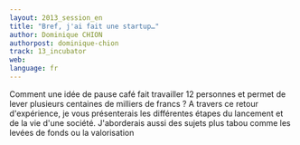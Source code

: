 ```yaml
---
layout: 2013_session_en
title: "Bref, j'ai fait une startup…"
author: Dominique CHION
authorpost: dominique-chion
track: 13_incubator
web: 
language: fr
---
```


Comment une idée de pause café fait travailler 12 personnes et permet de lever plusieurs centaines de milliers de francs ? A travers ce retour d'expérience, je vous présenterais les différentes étapes du lancement et de la vie d'une société. J'aborderais aussi des sujets plus tabou comme les levées de fonds ou la valorisation